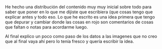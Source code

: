 He hecho una distribución del contenido muy muy inicial sobre todo para saber que poner en lo que me dijiste que escribiera (que cosas tengo que explicar antes y todo eso. Lo que he escrito es una idea primera que tengo que depurar y cambiar donde las cosas en rojo son comentarios de cosas que faltan o notas para acordarme luego.

Al final explico un poco como paso de los datos a las imagenes que no creo que al final vaya ahí pero lo tenía fresco y quería escribir la idea.